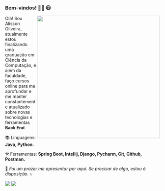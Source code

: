 ### Bem-vindos! 👨‍💻 😃

<img src="https://raw.githubusercontent.com/MicaelliMedeiros/micaellimedeiros/master/image/computer-illustration.png" min-width="400px" max-width="400px" width="400px" align="right">

<p align="left"> 
Olá! Sou Alisson Oliveira, atualmente estou finalizando uma graduação em Ciência da Computação, e além da faculdade, faço cursos online para me aprofundar e me manter constantemente atualizado sobre novas tecnologias e ferramentas <strong>Back End</strong>.<br>
</p>

<p align="left">
   📚 Linguagens: <b> Java, Python. </b>
</p>

<p align="left">
  ⚒️ Ferramentas: <b> Spring Boot, Intellij, Django, Pycharm, Git, Github, Postman.</b>
</p>

<p align="left">
  📨 <i> Foi um prazer me apresentar por aqui. Se precisar de algo, estou à disposição.</i> ⤵️
</p>

<p align="left">
  <a href="mailto:alisson.ti.ifce@gmail.com" alt="Gmail">
  <img src="https://img.shields.io/badge/-Gmail-FF0000?style=flat-square&labelColor=FF0000&logo=gmail&logoColor=white&link=LINK-DO-SEU-GMAIL" /></a>

  <a href="[](www.linkedin.com/in/alisson-oliveira-21332b13a)" alt="LinkedIn">
  <img src="https://img.shields.io/badge/-Linkedin-0e76a8?style=flat-square&logo=Linkedin&logoColor=white&link=LINK-DO-SEU-LINKEDIN" /></a>
